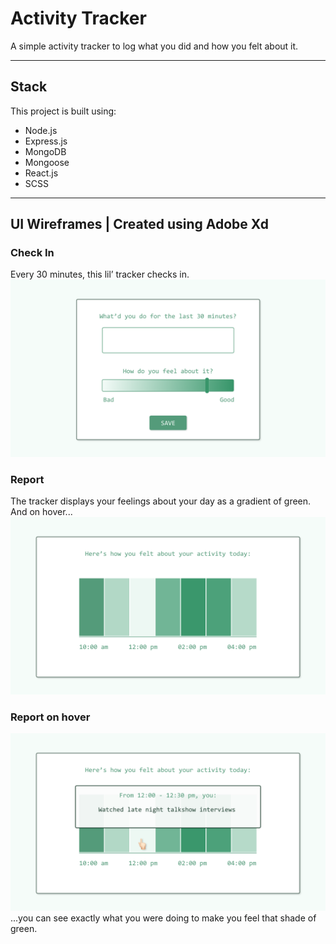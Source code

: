 # Activity Tracker
A simple activity tracker to log what you did and how you felt about it.

---

## Stack
This project is built using:
- Node.js
- Express.js
- MongoDB
- Mongoose
- React.js
- SCSS


---
## UI Wireframes | Created using Adobe Xd
### Check In
Every 30 minutes, this lil’ tracker checks in.
![Question](docs/Question.png)

### Report
The tracker displays your feelings about your day as a gradient of green. And on hover...
![Report](docs/Report.png)

### Report on hover
![Report on hover](docs/Report_hover.png)
...you can see exactly what you were doing to make you feel that shade of green.
